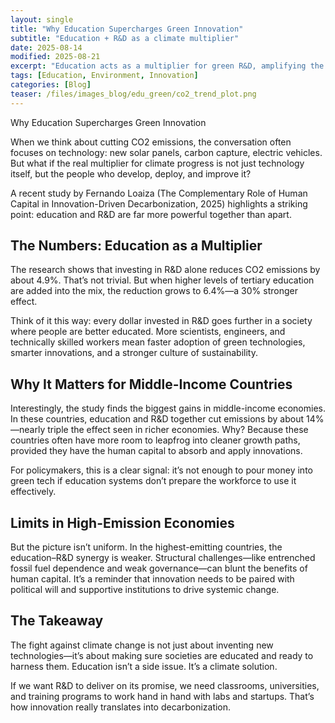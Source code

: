 ```yaml
---
layout: single
title: "Why Education Supercharges Green Innovation"
subtitle: "Education + R&D as a climate multiplier"
date: 2025-08-14
modified: 2025-08-21
excerpt: "Education acts as a multiplier for green R&D, amplifying the impact on CO₂ reduction."
tags: [Education, Environment, Innovation]
categories: [Blog]
teaser: /files/images_blog/edu_green/co2_trend_plot.png
---
```


Why Education Supercharges Green Innovation

When we think about cutting CO2 emissions, the conversation often focuses on technology: new solar panels, carbon capture, electric vehicles. But what if the real multiplier for climate progress is not just technology itself, but the people who develop, deploy, and improve it?

A recent study by Fernando Loaiza (The Complementary Role of Human Capital in Innovation-Driven Decarbonization, 2025) highlights a striking point: education and R&D are far more powerful together than apart.

## The Numbers: Education as a Multiplier

The research shows that investing in R&D alone reduces CO2 emissions by about 4.9%. That’s not trivial. But when higher levels of tertiary education are added into the mix, the reduction grows to 6.4%—a 30% stronger effect.

Think of it this way: every dollar invested in R&D goes further in a society where people are better educated. More scientists, engineers, and technically skilled workers mean faster adoption of green technologies, smarter innovations, and a stronger culture of sustainability.

## Why It Matters for Middle-Income Countries

Interestingly, the study finds the biggest gains in middle-income economies. In these countries, education and R&D together cut emissions by about 14%—nearly triple the effect seen in richer economies. Why? Because these countries often have more room to leapfrog into cleaner growth paths, provided they have the human capital to absorb and apply innovations.

For policymakers, this is a clear signal: it’s not enough to pour money into green tech if education systems don’t prepare the workforce to use it effectively.

## Limits in High-Emission Economies

But the picture isn’t uniform. In the highest-emitting countries, the education–R&D synergy is weaker. Structural challenges—like entrenched fossil fuel dependence and weak governance—can blunt the benefits of human capital. It’s a reminder that innovation needs to be paired with political will and supportive institutions to drive systemic change.

## The Takeaway

The fight against climate change is not just about inventing new technologies—it’s about making sure societies are educated and ready to harness them. Education isn’t a side issue. It’s a climate solution.

If we want R&D to deliver on its promise, we need classrooms, universities, and training programs to work hand in hand with labs and startups. That’s how innovation really translates into decarbonization.


